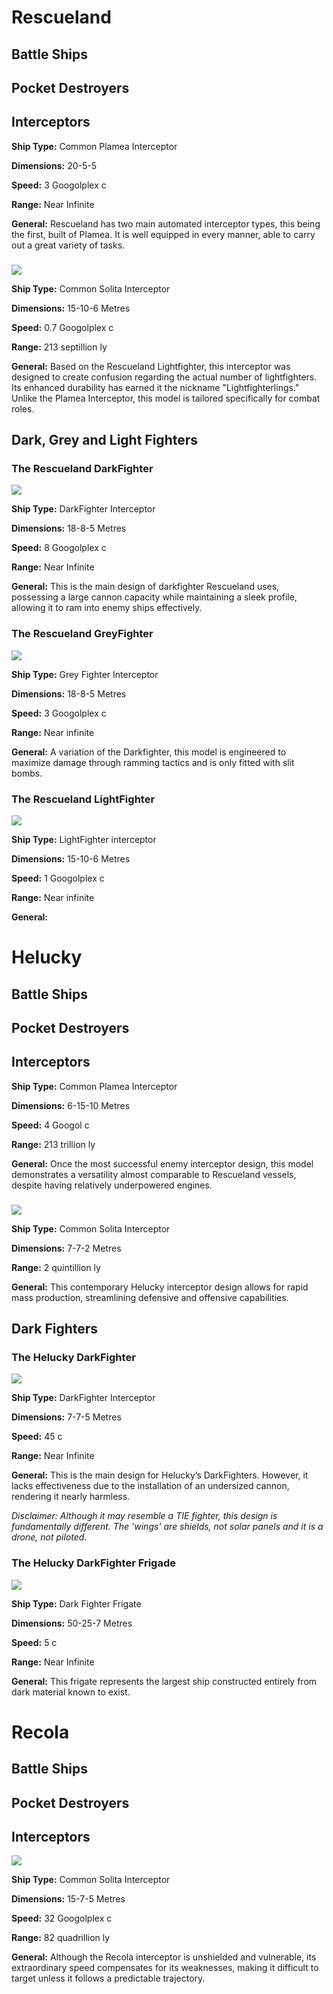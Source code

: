 # Rescueland

## Battle Ships

## Pocket Destroyers

## Interceptors

**Ship Type:** Common Plamea Interceptor

**Dimensions:** 20-5-5

**Speed:** 3 Googolplex c

**Range:** Near Infinite

**General:** Rescueland has two main automated interceptor types, this being the first, built of Plamea. It is well equipped in every manner, able to carry out a great variety of tasks.

###

![](images/Rescueland_Interceptor.png)

**Ship Type:** Common Solita Interceptor

**Dimensions:** 15-10-6 Metres

**Speed:** 0.7 Googolplex c

**Range:** 213 septillion ly

**General:** Based on the Rescueland Lightfighter, this interceptor was designed to create confusion regarding the actual number of lightfighters. Its enhanced durability has earned it the nickname "Lightfighterlings." Unlike the Plamea Interceptor, this model is tailored specifically for combat roles.

## Dark, Grey and Light Fighters

### The Rescueland DarkFighter

![](images/Rescueland_DF.png)

**Ship Type:** DarkFighter Interceptor

**Dimensions:** 18-8-5 Metres

**Speed:** 8 Googolplex c

**Range:** Near Infinite

**General:** This is the main design of darkfighter Rescueland uses, possessing a large cannon capacity while maintaining a sleek profile, allowing it to ram into enemy ships effectively.

### The Rescueland GreyFighter

![](images/Rescueland_GF.png)

**Ship Type:** Grey Fighter Interceptor

**Dimensions:** 18-8-5 Metres

**Speed:** 3 Googolplex c

**Range:** Near infinite

**General:** A variation of the Darkfighter, this model is engineered to maximize damage through ramming tactics and is only fitted with slit bombs.

### The Rescueland LightFighter

![](images/Rescueland_LF.png)

**Ship Type:** LightFighter interceptor

**Dimensions:** 15-10-6 Metres

**Speed:** 1 Googolplex c

**Range:** Near infinite

**General:**

# Helucky

## Battle Ships

## Pocket Destroyers

## Interceptors

**Ship Type:** Common Plamea Interceptor

**Dimensions:** 6-15-10 Metres

**Speed:** 4 Googol c

**Range:** 213 trillion ly

**General:** Once the most successful enemy interceptor design, this model demonstrates a versatility almost comparable to Rescueland vessels, despite having relatively underpowered engines.

###

![](images/Helucky_Interceptor.png)

**Ship Type:** Common Solita Interceptor

**Dimensions:** 7-7-2 Metres

**Range:** 2 quintillion ly

**General:** This contemporary Helucky interceptor design allows for rapid mass production, streamlining defensive and offensive capabilities.

## Dark Fighters

### The Helucky DarkFighter

![](images/Helucky_DF.png)

**Ship Type:** DarkFighter Interceptor

**Dimensions:** 7-7-5 Metres

**Speed:** 45 c

**Range:** Near Infinite

**General:** This is the main design for Helucky’s DarkFighters. However, it lacks effectiveness due to the installation of an undersized cannon, rendering it nearly harmless.

*Disclaimer: Although it may resemble a TIE fighter, this design is fundamentally different. The 'wings' are shields, not solar panels and it is a drone, not piloted.*
### The Helucky DarkFighter Frigade

![](images/Helucky_DF_Frigade.png)

**Ship Type:** Dark Fighter Frigate

**Dimensions:** 50-25-7 Metres

**Speed:** 5 c

**Range:** Near Infinite

**General:** This frigate represents the largest ship constructed entirely from dark material known to exist.

# Recola

## Battle Ships

## Pocket Destroyers

## Interceptors

![](images/Recola_Interceptor.png)

**Ship Type:** Common Solita Interceptor

**Dimensions:** 15-7-5 Metres

**Speed:** 32 Googolplex c

**Range:** 82 quadrillion ly

**General:** Although the Recola interceptor is unshielded and vulnerable, its extraordinary speed compensates for its weaknesses, making it difficult to target unless it follows a predictable trajectory.


